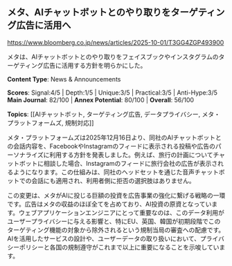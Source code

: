 ## メタ、AIチャットボットとのやり取りをターゲティング広告に活用へ

https://www.bloomberg.co.jp/news/articles/2025-10-01/T3GG4ZGP493900

メタは、AIチャットボットとのやり取りをフェイスブックやインスタグラムのターゲティング広告に活用する方針を明らかにした。

**Content Type**: News & Announcements

**Scores**: Signal:4/5 | Depth:1/5 | Unique:3/5 | Practical:3/5 | Anti-Hype:3/5
**Main Journal**: 82/100 | **Annex Potential**: 80/100 | **Overall**: 56/100

**Topics**: [[AIチャットボット, ターゲティング広告, データプライバシー, メタ・プラットフォームズ, 規制対応]]

メタ・プラットフォームズは2025年12月16日より、同社のAIチャットボットとの会話内容を、FacebookやInstagramのフィードに表示される投稿や広告のパーソナライズに利用する方針を発表しました。例えば、旅行の計画についてチャットボットに相談した場合、Instagramのフィードに旅行会社の広告が表示されるようになります。この仕組みは、同社のヘッドセットを通じた音声チャットボットでの会話にも適用され、利用者側に拒否の選択肢はありません。

この変更は、メタがAIに投じる巨額の投資を広告事業の強化に繋げる戦略の一環です。広告はメタの収益のほぼ全てを占めており、AI投資の原資となっています。ウェブアプリケーションエンジニアにとって重要なのは、このデータ利用がユーザープライバシーに与える影響と、特にEU、英国、韓国が初期段階でこのターゲティング機能の対象から除外されるという規制当局の審査への配慮です。AIを活用したサービスの設計や、ユーザーデータの取り扱いにおいて、プライバシーポリシーと各国の規制遵守がこれまで以上に重要になることを示唆しています。
